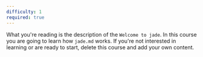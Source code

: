 ```yaml
---
difficulty: 1
required: true
---
```


What you're reading is the description of the `Welcome to jade`.
In this course you are going to learn how `jade.md` works.
If you're not interested in learning or are ready to start, delete this course and add your own content.
